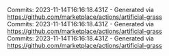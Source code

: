 Commits: 2023-11-14T16:16:18.431Z - Generated via https://github.com/marketplace/actions/artificial-grass
<br>
Commits: 2023-11-14T16:16:18.431Z - Generated via https://github.com/marketplace/actions/artificial-grass
<br>
Commits: 2023-11-14T16:16:18.431Z - Generated via https://github.com/marketplace/actions/artificial-grass
<br>
